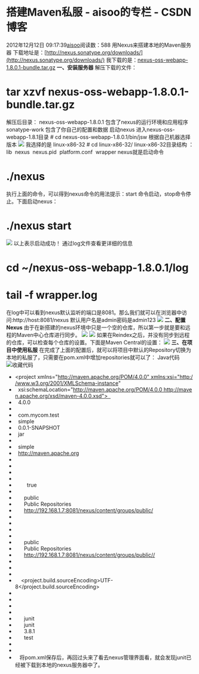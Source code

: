 # 搭建Maven私服 - aisoo的专栏 - CSDN博客
2012年12月12日 09:17:39[aisoo](https://me.csdn.net/aisoo)阅读数：588
用Nexus来搭建本地的Maven服务器
下载地址是：[http://nexus.sonatype.org/downloads/](http://nexus.sonatype.org/downloads/)
我下载的是：[nexus-oss-webapp-1.8.0.1-bundle.tar.gz](http://nexus.sonatype.org/downloads/nexus-oss-webapp-1.8.0.1-bundle.tar.gz)
**一、安装服务器**
解压下载的文件：
# tar xzvf nexus-oss-webapp-1.8.0.1-bundle.tar.gz
解压后目录：
nexus-oss-webapp-1.8.0.1 包含了nexus的运行环境和应用程序
sonatype-work 包含了你自己的配置和数据
启动nexus
进入nexus-oss-webapp-1.8.1目录
# cd nexus-oss-webapp-1.8.0.1/bin/jsw
根据自己机器选择版本
![](http://dl.iteye.com/upload/attachment/404781/5c304e1f-3610-33db-8f27-cc418389c9d8.jpg)
我选择的是 linux-x86-32
# cd linux-x86-32/
linux-x86-32目录结构 ：lib  nexus  nexus.pid  platform.conf  wrapper
nexus就是启动命令
# ./nexus
执行上面的命令，可以得到nexus命令的用法提示：start 命令启动，stop命令停止。下面启动nexus：
# ./nexus start
![](http://dl.iteye.com/upload/attachment/404785/5528c8d3-d158-34b9-8d42-f6d8c994ef2c.jpg)
以上表示启动成功！
通过log文件查看更详细的信息
# cd ~/nexus-oss-webapp-1.8.0.1/log
# tail -f wrapper.log
在log中可以看到nexus默认监听的端口是8081。那么我们就可以在浏览器中访问:http://host:8081/nexus
默认用户名是admin密码是admin123
![](http://dl.iteye.com/upload/attachment/404787/8b4884f3-9ea0-3aa6-8441-6946e8d7e2f4.jpg)
**二、配置Nexus**
由于在新搭建的nexus环境中只是一个空的仓库，所以第一步就是要和远程的Maven中心仓库进行同步。
![](http://dl.iteye.com/upload/attachment/404789/9de90a24-99f9-3b83-a37c-adf3601a8dcd.jpeg)
![](http://dl.iteye.com/upload/attachment/404791/8a7c41e9-9051-3d44-a2a3-d11527ee159f.png)
如果在Reindex之后，并没有同步到远程的仓库，可以检查每个仓库的设置。下面是Maven Central的设置：
![](http://dl.iteye.com/upload/attachment/404793/16f77ccc-346e-3809-b55e-ba424d940623.jpg)
**三、在项目中使用私服**
在完成了上面的配置后，就可以将项目中默认的Repository切换为本地的私服了，只需要在pom.xml中增加repositories就可以了：
Java代码  ![收藏代码](http://lichunlong0630.iteye.com/images/icon_star.png)
- <project xmlns="http://maven.apache.org/POM/4.0.0" xmlns:xsi="http://www.w3.org/2001/XMLSchema-instance"
-   xsi:schemaLocation="http://maven.apache.org/POM/4.0.0 http://maven.apache.org/xsd/maven-4.0.0.xsd">  
-   <modelVersion>4.0.0</modelVersion>  
- 
-   <groupId>com.mycom.test</groupId>  
-   <artifactId>simple</artifactId>  
-   <version>0.0.1-SNAPSHOT</version>  
-   <packaging>jar</packaging>  
- 
-   <name>simple</name>  
-   <url>http://maven.apache.org</url>
- 
-   <repositories>    
-     <repository>    
-       <snapshots>    
-         <enabled>true</enabled>    
-       </snapshots>    
-       <id>public</id>    
-       <name>Public Repositories</name>    
-       <url>http://192.168.1.7:8081/nexus/content/groups/public/</url>  
-     </repository>    
-   </repositories>  
-   <pluginRepositories>    
-     <pluginRepository>    
-       <id>public</id>    
-       <name>Public Repositories</name>    
-       <url>http://192.168.1.7:8081/nexus/content/groups/public//</url>  
-     </pluginRepository>    
-   </pluginRepositories>    
-   <properties>  
-     <project.build.sourceEncoding>UTF-8</project.build.sourceEncoding>  
-   </properties>  
- 
-   <dependencies>  
-     <dependency>  
-       <groupId>junit</groupId>  
-       <artifactId>junit</artifactId>  
-       <version>3.8.1</version>  
-       <scope>test</scope>  
-     </dependency>  
-   </dependencies>  
- </project>  
将pom.xml保存后，再回过头来了看去nexus管理界面看，就会发现junit已经被下载到本地的nexus服务器中了。
